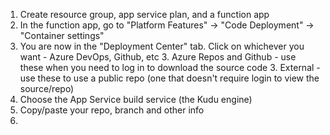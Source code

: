 1. Create resource group, app service plan, and a function app
2. In the function app, go to "Platform Features" -> "Code Deployment" -> "Container settings"
3. You are now in the "Deployment Center" tab. Click on whichever you want - Azure DevOps, Github, etc
	3. Azure Repos and Github - use these when you need to log in to download the source code
	3. External - use these to use a public repo (one that doesn't require login to view the source/repo)
4. Choose the App Service build service (the Kudu engine)
5. Copy/paste your repo, branch and other info
6. 
